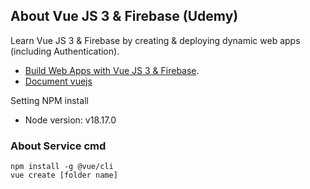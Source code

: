 ## About Vue JS 3 & Firebase (Udemy)

Learn Vue JS 3 & Firebase by creating & deploying dynamic web apps (including Authentication).
- [Build Web Apps with Vue JS 3 & Firebase](https://www.udemy.com/course/build-web-apps-with-vuejs-firebase/?couponCode=ST15MT100124B).
- [Document vuejs](https://vuejs.org/guide/introduction.html)

Setting NPM install
- Node version: v18.17.0

### About Service cmd

```shell
npm install -g @vue/cli
vue create [folder name]
```